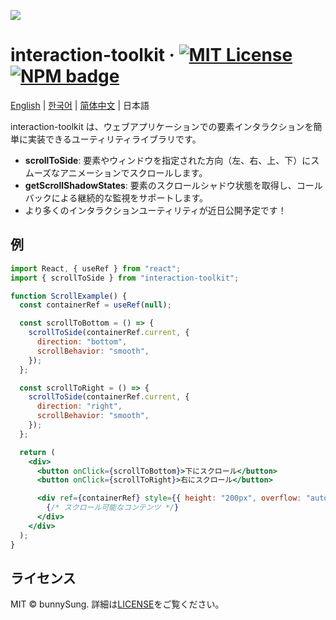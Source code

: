 ![](./docs/public/og.png)

# interaction-toolkit &middot; [![MIT License](https://img.shields.io/badge/license-MIT-blue.svg)](https://github.com/bunny-goorm/slash/blob/main/LICENSE) [![NPM badge](https://img.shields.io/npm/v/interaction-toolkit?logo=npm)](https://www.npmjs.com/package/interaction-toolkit)

[English](https://github.com/bunny-goorm/interaction-toolkit/blob/main/README.md) | [한국어](https://github.com/bunny-goorm/interaction-toolkit/blob/main/README-ko_kr.md) | [简体中文](https://github.com/bunny-goorm/interaction-toolkit/blob/main/README-zh_hans.md) | 日本語

interaction-toolkit は、ウェブアプリケーションでの要素インタラクションを簡単に実装できるユーティリティライブラリです。

- **scrollToSide**: 要素やウィンドウを指定された方向（左、右、上、下）にスムーズなアニメーションでスクロールします。
- **getScrollShadowStates**: 要素のスクロールシャドウ状態を取得し、コールバックによる継続的な監視をサポートします。
- より多くのインタラクションユーティリティが近日公開予定です！

## 例

```jsx
import React, { useRef } from "react";
import { scrollToSide } from "interaction-toolkit";

function ScrollExample() {
  const containerRef = useRef(null);

  const scrollToBottom = () => {
    scrollToSide(containerRef.current, {
      direction: "bottom",
      scrollBehavior: "smooth",
    });
  };

  const scrollToRight = () => {
    scrollToSide(containerRef.current, {
      direction: "right",
      scrollBehavior: "smooth",
    });
  };

  return (
    <div>
      <button onClick={scrollToBottom}>下にスクロール</button>
      <button onClick={scrollToRight}>右にスクロール</button>

      <div ref={containerRef} style={{ height: "200px", overflow: "auto" }}>
        {/* スクロール可能なコンテンツ */}
      </div>
    </div>
  );
}
```

## ライセンス

MIT © bunnySung. 詳細は[LICENSE](./LICENSE)をご覧ください。
